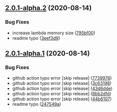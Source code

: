 ## [2.0.1-alpha.2](https://github.com/ookangzheng/codebuild-test/compare/v2.0.1-alpha.1...v2.0.1-alpha.2) (2020-08-14)


### Bug Fixes

* increase lambda memory size ([795bf00](https://github.com/ookangzheng/codebuild-test/commit/795bf000fccb8f8bdf57449e7555c9490fe1a1ef))
* readme typo ([3eef3d9](https://github.com/ookangzheng/codebuild-test/commit/3eef3d9ff46ef56c8e18f407a319378962741dc6))

## [2.0.1-alpha.1](https://github.com/ookangzheng/codebuild-test/compare/v2.0.0...v2.0.1-alpha.1) (2020-08-14)


### Bug Fixes

* github action typo error [skip release] ([7739976](https://github.com/ookangzheng/codebuild-test/commit/773997690e05a4cb639765972e95049a12a96c78))
* github action typo error [skip release] ([3c63198](https://github.com/ookangzheng/codebuild-test/commit/3c631989c06ae4abf0662c5a9dcd3647bb1650af))
* github action typo error [skip release] ([43d6dde](https://github.com/ookangzheng/codebuild-test/commit/43d6dde624fa89da81336891beb89df8f100fe5a))
* github action typo error [skip release] ([8bb2dfd](https://github.com/ookangzheng/codebuild-test/commit/8bb2dfd3956beb8f476a48111376a6ab1e5432da))
* github action typo error [skip release] ([44b6107](https://github.com/ookangzheng/codebuild-test/commit/44b61075d03b6e09ccd111ff921b564c8f1cfc43))
* readme typo ([247549a](https://github.com/ookangzheng/codebuild-test/commit/247549aa5d13445514463d2617110bc191835729))
